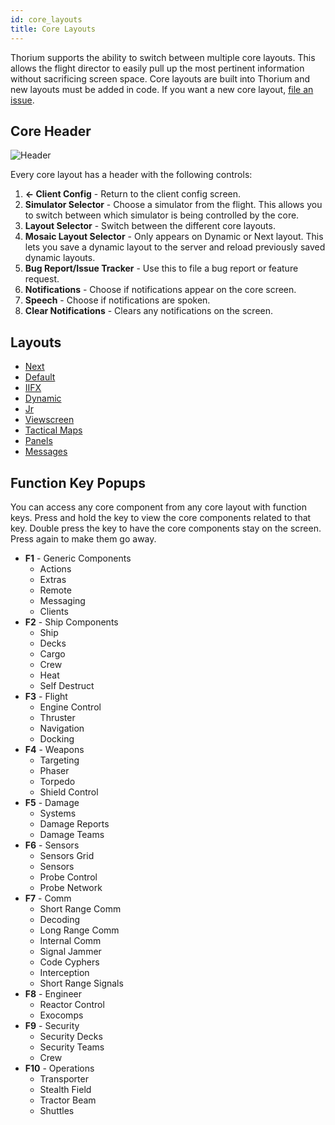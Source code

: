 ```yaml
---
id: core_layouts
title: Core Layouts
---
```


Thorium supports the ability to switch between multiple core layouts. This
allows the flight director to easily pull up the most pertinent information
without sacrificing screen space. Core layouts are built into Thorium and new
layouts must be added in code. If you want a new core layout,
[file an issue](https://github.com/Thorium-Sim/thorium/issues/new).

## Core Header

![Header](/img/core_layouts_1.jpg)

Every core layout has a header with the following controls:

1. **<- Client Config** - Return to the client config screen.
2. **Simulator Selector** - Choose a simulator from the flight. This allows you
   to switch between which simulator is being controlled by the core.
3. **Layout Selector** - Switch between the different core layouts.
4. **Mosaic Layout Selector** - Only appears on Dynamic or Next layout. This
   lets you save a dynamic layout to the server and reload previously saved
   dynamic layouts.
5. **Bug Report/Issue Tracker** - Use this to file a bug report or feature
   request.
6. **Notifications** - Choose if notifications appear on the core screen.
7. **Speech** - Choose if notifications are spoken.
8. **Clear Notifications** - Clears any notifications on the screen.

## Layouts

* [Next](#)
* [Default](#)
* [IIFX](#)
* [Dynamic](#)
* [Jr](#)
* [Viewscreen](#)
* [Tactical Maps](#)
* [Panels](#)
* [Messages](#)

## Function Key Popups

You can access any core component from any core layout with function keys. Press
and hold the key to view the core components related to that key. Double press
the key to have the core components stay on the screen. Press again to make them
go away.

* **F1** - Generic Components
  * Actions
  * Extras
  * Remote
  * Messaging
  * Clients
* **F2** - Ship Components
  * Ship
  * Decks
  * Cargo
  * Crew
  * Heat
  * Self Destruct
* **F3** - Flight
  * Engine Control
  * Thruster
  * Navigation
  * Docking
* **F4** - Weapons
  * Targeting
  * Phaser
  * Torpedo
  * Shield Control
* **F5** - Damage
  * Systems
  * Damage Reports
  * Damage Teams
* **F6** - Sensors
  * Sensors Grid
  * Sensors
  * Probe Control
  * Probe Network
* **F7** - Comm
  * Short Range Comm
  * Decoding
  * Long Range Comm
  * Internal Comm
  * Signal Jammer
  * Code Cyphers
  * Interception
  * Short Range Signals
* **F8** - Engineer
  * Reactor Control
  * Exocomps
* **F9** - Security
  * Security Decks
  * Security Teams
  * Crew
* **F10** - Operations
  * Transporter
  * Stealth Field
  * Tractor Beam
  * Shuttles
